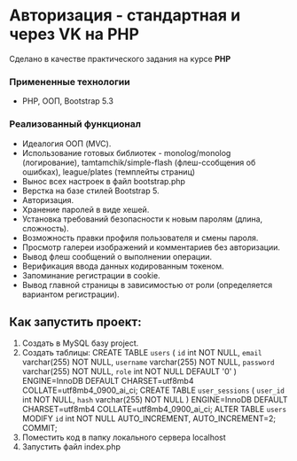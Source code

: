 # Авторизация - стандартная и через VK на PHP

Сделано в качестве практического задания на курсе **PHP**

### Примененные технологии
* PHP, ООП, Bootstrap 5.3

### Реализованный функционал

* Идеалогия ООП (MVC).
* Использование готовых библиотек - monolog/monolog (логирование), tamtamchik/simple-flash (флеш-ссобщения об ошибках), league/plates (темплейты страниц)
* Вынос всех настроек в файл bootstrap.php
* Верстка на базе стилей Bootstrap 5.
* Авторизация.
* Хранение паролей в виде хешей. 
* Установка требований безопасности к новым паролям (длина, сложность).
* Возможность правки профиля пользователя и смены пароля.
* Просмотр галереи изображений и комментариев без авторизации.        
* Вывод флеш сообщений о выполнении операции.
* Верификация ввода данных кодированным токеном.
* Запоминание регистрации в cookie.
* Вывод главной страницы в зависимостью от роли (определяется вариантом регистрации).

## Как запустить проект:
1. Создать в MySQL базу project.
2. Создать таблицы:
CREATE TABLE `users` (
  `id` int NOT NULL,
  `email` varchar(255) NOT NULL,
  `username` varchar(255) NOT NULL,
  `password` varchar(255) NOT NULL,
  `role` int NOT NULL DEFAULT '0'
) ENGINE=InnoDB DEFAULT CHARSET=utf8mb4 COLLATE=utf8mb4_0900_ai_ci;
CREATE TABLE `user_sessions` (
  `user_id` int NOT NULL,
  `hash` varchar(255) NOT NULL
) ENGINE=InnoDB DEFAULT CHARSET=utf8mb4 COLLATE=utf8mb4_0900_ai_ci;
ALTER TABLE `users`
  MODIFY `id` int NOT NULL AUTO_INCREMENT, AUTO_INCREMENT=2;
COMMIT;
3. Поместить код в папку локального сервера localhost
4. Запустить файл index.php



